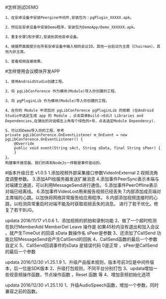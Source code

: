 ﻿

#怎样测试DEMO

    1、在安卓设备中安装Peergine中间件,安装包为：pgPlugin_XXXXX.apk。
	
	2、然后在安卓设备中安装Demo程序，安装包为DemoApp/Demo_XXXXXX.apk。
	
	3、重复步骤1和步骤2,安装到其他安卓设备。
	
	4、根据界面面提示在所有安卓设备中输入相同会议ID，其他一台启动为主席（Chairman），其他为非主席。
	
	5、查看视频连接效果。

	
#怎样使用会议模块开发APP
	
	1、使用AndroidStudio创建工程。
	
	2、将 pgLibConference 作为模块(Module)导入你创建的工程。
	
	3、将 pgPluginLib 作为模块(Module)导入你创建的工程。

	4、在你的 Module 中添加对 pgLibConference pgPluginLib 的依赖 (在Android Studio中选定生成 app 的 Module ，点击菜单Build->Edit Libraries and Dependencies,在弹出的对话框左上角有个绿色的+号，点击选定Module Dependency).
	
	5、可以将Demo导入你的工程，参考
	private pgLibConference.OnEventListener m_OnEvent = new pgLibConference.OnEventListener() {
		@Override
		public void event(String sAct, String sData, final String sPeer) {
		}
	}。
	构建事件接受器。我们的库和NodeJs一样都是事件驱动的。
	
	
#版本升级日志	
    v1.0.5
    1.添加视频外部采集接口参数VideoInExternal
    2.视频流角度调整参数。
    3.添加API给服务器发送扩展消息
    4.添加事件PeerSync表示本端与对端建立通道，可以利用MessageSend进行通信。
    5.添加事件PeerOffline表示对端已经离线。
    6.添加事件VideoLost用来报告视频已经丢失
    7.内部添加成员端对主席端的心跳。以加快将网络异常报告给应用程序。
    8.内部添加视频连接时的心跳，以检测异常重启时对端不能及时获取视频丢失的消息。
    进行了若干优化。修复了若干BUG。

updata 2016/11/17 v1.0.6
     1、添加视频的抓拍和录制功能
     2、做了一个超时检测 在执行MemberAdd MemberDel Leave 操作是 如果45秒内没有退出和加入会议   。就产生TimeOut 的回调    sData 数操作名   sPeer是参数
     3、还添加了CallSend 功能比较MessageSend会产生CallSend的回执
     4、CallSend函数的最后一个参数自定义
     5、CallSend回调事件的sData 是错误代码 0是正常 ，sPeer是CallSend的最后一个参数

updata 2016/12/30 v1.25.1.9
     1、升级产品版本规则，版本号前3位是中间件版本，后一位是SDK版本
     2、升级打包规则，不同平台分别打包
     3、updata增加一些视音频操作函数，节点操作函数 ，Reset 函数 等
     4、增加音频初始化选项

updata 2016/12/30 v1.25.1.10
     1、升级AudioSpeech函数，增加一个参数，同时兼容之前的函数。